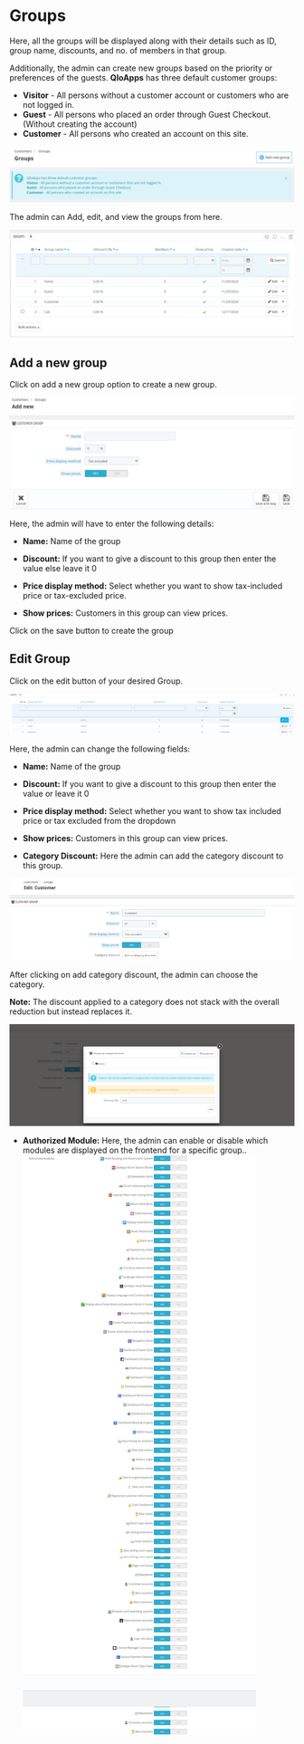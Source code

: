 # Groups

Here, all the groups will be displayed along with their details such as ID, group name, discounts, and no. of members in that group.

Additionally, the admin can create new groups based on the priority or preferences of the guests.
**QloApps** has three default customer groups:

- **Visitor** - All persons without a customer account or customers who are not logged in.
- **Guest** - All persons who placed an order through Guest Checkout. (Without creating the account)
- **Customer** - All persons who created an account on this site.

![type of groups!](./groups_type.png)


The admin can Add, edit, and view the groups from here.

![add/edit/view!](./all_groups.png)

## Add a new group

Click on add a new group option to create a new group.

![Add new group!](./add_new_group.png)

Here, the admin will have to enter the following details:

- **Name:** Name of the group

- **Discount:** If you want to give a discount to this group then enter the value else leave it 0

- **Price display method:** Select whether you want to show tax-included price or tax-excluded price.

- **Show prices:** Customers in this group can view prices.

Click on the save button to create the group


## Edit Group

Click on the edit button of your desired Group.

![edit group!](./edit_group.png)

Here, the admin can change the following fields:

- **Name:** Name of the group

- **Discount:** If you want to give a discount to this group then enter the value or leave it 0

- **Price display method:** Select whether you want to show tax included price or tax excluded from the dropdown

- **Show prices:** Customers in this group can view prices.

- **Category Discount:** Here the admin can add the category discount to this group.

![editing group](./editing_group.png)

After clicking on add category discount, the admin can choose the category.

**Note:** The discount applied to a category does not stack with the overall reduction but instead replaces it.

![Category discount!](./category_discount.png)

- **Authorized Module:** Here, the admin can enable or disable which modules are displayed on the frontend for a specific group..
![Authorised modules!](./authorized_modules.png)
